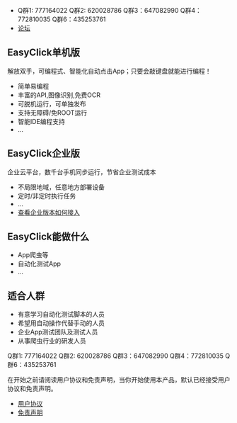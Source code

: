 
-  Q群1: 777164022   Q群2: 620028786 Q群3：647082990 Q群4：772810035 Q群6：435253761
-  [论坛](http://bbs.easyclick.vip/)

## EasyClick单机版

解放双手，可编程式、智能化自动点击App；只要会敲键盘就能进行编程！
* 简单易编程
* 丰富的API,图像识别,免费OCR
* 可脱机运行，可单独发布
* 支持无障碍/免ROOT运行
* 智能IDE编程支持
* ...

## EasyClick企业版
企业云平台，数千台手机同步运行，节省企业测试成本
* 不局限地域，任意地方部署设备
* 定时/非定时执行任务
* ...
* [查看企业版本如何接入](zh-cn/ecloud/intro)

## EasyClick能做什么
* App爬虫等
* 自动化测试App
* ...

## 适合人群
* 有意学习自动化测试脚本的人员
* 希望用自动操作代替手动的人员
* 企业App测试团队及测试人员
* 从事爬虫行业的研发人员

 Q群1: 777164022   Q群2: 620028786 Q群3：647082990 Q群4：772810035 Q群6：435253761

在开始之前请阅读用户协议和免责声明，当你开始使用本产品，默认已经接受用户协议和免责声明。
* [用户协议](/zh-cn/agreement.md)
* [免责声明](/zh-cn/declare.md)
